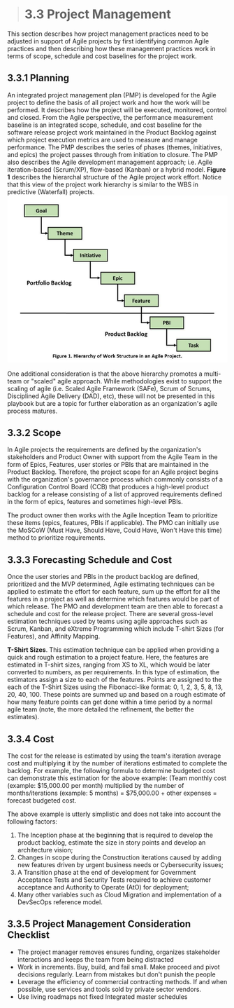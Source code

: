 > # **3.3** Project Management

This section describes how project management practices need to be adjusted in support of Agile projects by first identifying common Agile practices
and then describing how these management practices work in terms of scope, schedule and cost baselines for the project work.

## 3.3.1 Planning

An integrated project management plan (PMP) is developed for the Agile project to define the basis of all project work and how the work will be performed.
It describes how the project will be executed, monitored, control and closed. From the Agile perspective, the performance measurement baseline is an
integrated scope, schedule, and cost baseline for the software release project work maintained in the Product Backlog against which project execution
metrics are used to measure and manage performance. The PMP describes the series of phases (themes, initiatives, and epics) the project passes through
from initiation to closure. The PMP also describes the Agile development management approach; i.e. Agile iteration-based (Scrum/XP), flow-based (Kanban)
or a hybrid model. **Figure 1** describes the hierarchal structure of the Agile project work effort. Notice that this view of the project work hierarchy is
similar to the WBS in predictive (Waterfall) projects.
![plan](images/plan.jpg)

One additional consideration is that the above hierarchy promotes a multi-team or "scaled" agile approach. While methodologies exist to support
the scaling of agile (i.e. Scaled Agile Framework (SAFe), Scrum of Scrums, Disciplined Agile Delivery (DAD), etc), these will not be presented in this
playbook but are a topic for further elaboration as an organization's agile process matures.

## 3.3.2 Scope

In Agile projects the requirements are defined by the organization's stakeholders and Product Owner with support from the Agile Team in the form
of Epics, Features, user stories or PBIs that are maintained in the Product Backlog. Therefore, the project scope for an Agile project begins with
the organization's governance process which commonly consists of a Configuration Control Board (CCB) that produces a high-level product backlog for
a release consisting of a list of approved requirements defined in the form of epics, features and sometimes high-level PBIs.

The product owner then works with the Agile Inception Team to prioritize these items (epics, features, PBIs if applicable). The PMO can initially
use the MoSCoW (Must Have, Should Have, Could Have, Won't Have this time) method to prioritize requirements.

## 3.3.3 Forecasting Schedule and Cost

Once the user stories and PBIs in the product backlog are defined, prioritized and the MVP determined, Agile estimating techniques can
be applied to estimate the effort for each feature, sum up the effort for all the features in a project as well as determine which
features would be part of which release. The PMO and development team are then able to forecast a schedule and cost for the release project.
There are several gross-level estimation techniques used by teams using agile approaches such as Scrum, Kanban, and eXtreme Programming which
include T-shirt Sizes (for Features), and Affinity Mapping.

**T-Shirt Sizes**. This estimation technique can be applied when providing a quick and rough estimation to a project feature. Here, the features
are estimated in T-shirt sizes, ranging from XS to XL, which would be later converted to numbers, as per requirements. In this type of estimation,
the estimators assign a size to each of the features. Points are assigned to the each of the T-Shirt Sizes using the Fibonacci-like
format: 0, 1, 2, 3, 5, 8, 13, 20, 40, 100. These points are summed up and based on a rough estimate of how many feature points can get done
within a time period by a normal agile team (note, the more detailed the refinement, the better the estimates).

## 3.3.4 Cost

The cost for the release is estimated by using the team's iteration average cost and multiplying it by the number of iterations estimated to
complete the backlog. For example, the following formula to determine budgeted cost can demonstrate this estimation for the above example:
(Team monthly cost (example: $15,000.00 per month) multiplied by the number of months/iterations (example: 5 months) = $75,000.00 + other
expenses = forecast budgeted cost.

The above example is utterly simplistic and does not take into account the following factors:

1. The Inception phase at the beginning that is required to develop the product backlog, estimate the size in story points and develop an architecture vision;
2. Changes in scope during the Construction iterations caused by adding new features driven by urgent business needs or Cybersecurity issues;
3. A Transition phase at the end of development for Government Acceptance Tests and Security Tests required to achieve customer acceptance and Authority to Operate (AtO) for deployment;
4. Many other variables such as Cloud Migration and implementation of a DevSecOps reference model.

## 3.3.5 Project Management Consideration Checklist

- The project manager removes ensures funding, organizes stakeholder interactions and keeps the team from being distracted
- Work in increments. Buy, build, and fail small. Make proceed and pivot decisions regularly. Learn from mistakes but don't punish the people
- Leverage the efficiency of commercial contracting methods. If and when possible, use services and tools sold by private sector vendors.
- Use living roadmaps not fixed Integrated master schedules